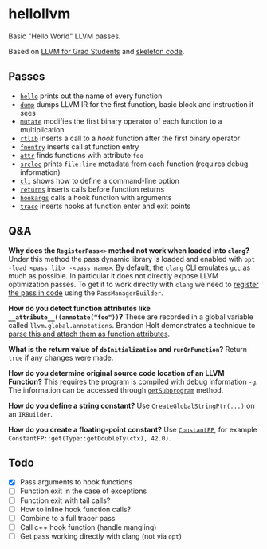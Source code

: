 # hellollvm

Basic "Hello World" LLVM passes.

Based on [LLVM for Grad
Students](https://www.cs.cornell.edu/~asampson/blog/llvm.html) and [skeleton
code](https://github.com/sampsyo/llvm-pass-skeleton).

## Passes

* [`hello`](hello.cc) prints out the name of every function
* [`dump`](dump.cc) dumps LLVM IR for the first function, basic block and instruction it sees
* [`mutate`](mutate.cc) modifies the first binary operator of each function to a multiplication
* [`rtlib`](rtlib.cc) inserts a call to a _hook_ function after the first binary operator
* [`fnentry`](fnentry.cc) inserts call at function entry
* [`attr`](attr.cc) finds functions with attribute `foo`
* [`srcloc`](srcloc.cc) prints `file:line` metadata from each function (requires debug information)
* [`cli`](cli.cc) shows how to define a command-line option
* [`returns`](returns.cc) inserts calls before function returns
* [`hookargs`](hookargs.cc) calls a hook function with arguments
* [`trace`](trace.cc) inserts hooks at function enter and exit points

## Q&A

**Why does the `RegisterPass<>` method not work when loaded into `clang`?** Under this method the pass dynamic library is loaded and enabled with `opt -load <pass lib> -<pass name>`. By default, the `clang` CLI emulates `gcc` as much as possible. In particular it does not directly expose LLVM optimization passes. To get it to work directly with `clang` we need to [register the pass in code](http://www.cs.cornell.edu/~asampson/blog/clangpass.html) using the `PassManagerBuilder`.

**How do you detect function attributes like `__attribute__((annotate("foo"))`?** These are recorded in a global variable called `llvm.global.annotations`. Brandon Holt demonstrates a technique to [parse this and attach them as function attributes](http://bholt.org/posts/llvm-quick-tricks.html).

**What is the return value of `doInitialization` and `runOnFunction`?** Return `true` if any changes were made.

**How do you determine original source code location of an LLVM Function?** This requires the program is compiled with debug information `-g`. The information can be accessed through [`getSubprogram`](http://llvm.org/doxygen/classllvm_1_1Function.html#a4d834f9897d15e3a6349063b5d637cd8) method.

**How do you define a string constant?** Use `CreateGlobalStringPtr(...)` on an `IRBuilder`.

**How do you create a floating-point constant?** Use [`ConstantFP`](http://llvm.org/doxygen/classllvm_1_1ConstantFP.html), for example `ConstantFP::get(Type::getDoubleTy(ctx), 42.0)`.

## Todo

- [x] Pass arguments to hook functions
- [ ] Function exit in the case of exceptions
- [ ] Function exit with tail calls?
- [ ] How to inline hook function calls?
- [ ] Combine to a full tracer pass
- [ ] Call c++ hook function (handle mangling)
- [ ] Get pass working directly with clang (not via `opt`)